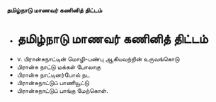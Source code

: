 **தமிழ்நாடு மாணவர் கணினித் திட்டம்**
- # தமிழ்நாடு மாணவர் கணினித் திட்டம்
- v. பிரான்சுநாட்டின் மொழி-பண்பு ஆகியவற்றின் உருவங்கொடு
- பிரான்சு நாட்டு மக்கள் போலாகு
- பிரான்சு நாட்டினர்போல் நட
- பிரான்சுநாட்டுப் பாணியூட்டு
- பிரான்சுநாட்டுப் பாங்கு மேற்கொள்.

